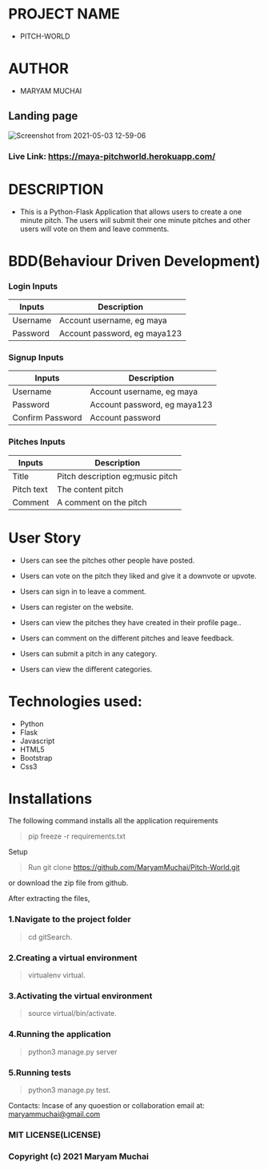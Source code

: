# PROJECT NAME
* PITCH-WORLD
# AUTHOR
* MARYAM MUCHAI
## Landing page
![Screenshot from 2021-05-03 12-59-06](https://user-images.githubusercontent.com/78798386/116889990-d911d200-ac35-11eb-90fd-9b71300407c2.png)
### Live Link: https://maya-pitchworld.herokuapp.com/
# DESCRIPTION
* This is a Python-Flask Application that allows users to create a one minute pitch. The users will submit their one minute pitches and other users will vote on them and leave comments.

# BDD(Behaviour Driven Development)
### Login Inputs
|Inputs  | Description                  | 
|--------|------------------------------|
|Username|Account username, eg maya |
|Password|	Account password, eg maya123|

### Signup Inputs
|Inputs  | Description                  | 
|--------|------------------------------|
|Username|Account username, eg maya     |
|Password|	Account password, eg maya123|
|Confirm Password | Account password    |

### Pitches Inputs
|Inputs  | Description                  | 
|--------|------------------------------|
|Title| Pitch description eg;music pitch|
|Pitch text|	The content pitch       |
|Comment | A comment on the pitch       |

# User Story
* Users can see the pitches other people have posted.

* Users can vote on the pitch they liked and give it a downvote or upvote.

* Users can sign in to leave a comment.

* Users can register on the website.

* Users can view the pitches they have created in their profile page..

* Users can comment on the different pitches and leave feedback.

* Users can submit a pitch in any category.

* Users can view the different categories.
# Technologies used:
* Python
* Flask
* Javascript
* HTML5
* Bootstrap
* Css3
# Installations
The following command installs all the application requirements
> pip freeze -r requirements.txt

Setup
> Run git clone https://github.com/MaryamMuchai/Pitch-World.git

or download the zip file from github.

After extracting the files,

### 1.Navigate to the project folder
> cd gitSearch.

### 2.Creating a virtual environment
> virtualenv virtual.

### 3.Activating the virtual environment
> source virtual/bin/activate.

### 4.Running the application
> python3 manage.py server

### 5.Running tests
> python3 manage.py test.

Contacts:
Incase of any quoestion or collaboration email at: maryammuchai@gmail.com
### MIT LICENSE(LICENSE)
### Copyright (c) 2021 Maryam Muchai

